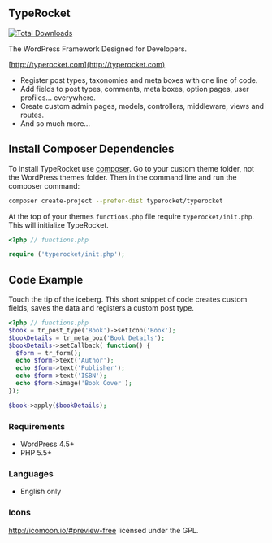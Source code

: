 ## TypeRocket

[![Total Downloads](https://poser.pugx.org/TypeRocket/typerocket/d/total.svg)](https://packagist.org/packages/TypeRocket/typerocket)

The WordPress Framework Designed for Developers.

[http://typerocket.com](http://typerocket.com)

- Register post types, taxonomies and meta boxes with one line of code.
- Add fields to post types, comments, meta boxes, option pages, user profiles... everywhere.
- Create custom admin pages, models, controllers, middleware, views and routes.
- And so much more...

## Install Composer Dependencies

To install TypeRocket use [composer](https://getcomposer.org/). Go to your custom theme folder, not the WordPress themes folder. Then in the command line and run the composer command:

```sh
composer create-project --prefer-dist typerocket/typerocket
```

At the top of your themes `functions.php` file require `typerocket/init.php`. This will initialize TypeRocket.

```php
<?php // functions.php

require ('typerocket/init.php');
```

## Code Example

Touch the tip of the iceberg. This short snippet of code creates custom fields, saves the data and registers a custom post type. 

```php
<?php // functions.php
$book = tr_post_type('Book')->setIcon('Book');
$bookDetails = tr_meta_box('Book Details');
$bookDetails->setCallback( function() {
  $form = tr_form();
  echo $form->text('Author');
  echo $form->text('Publisher');
  echo $form->text('ISBN');
  echo $form->image('Book Cover');
});

$book->apply($bookDetails);
```

### Requirements

- WordPress 4.5+
- PHP 5.5+

### Languages

- English only

### Icons

http://icomoon.io/#preview-free licensed under the GPL.